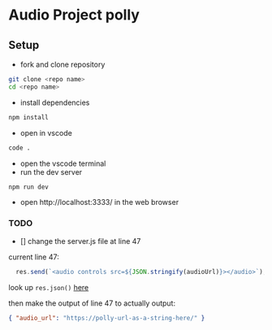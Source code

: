 # Audio Project polly

## Setup
- fork and clone repository 
```bash
git clone <repo name>
cd <repo name>
```
- install dependencies
```bash
npm install
```
- open in vscode
```bash
code .
```

- open the vscode terminal
- run the dev server
```bash
npm run dev
```
- open http://localhost:3333/ in the web browser


### TODO
- [] change the server.js file at line 47

current line 47:
```JavaScript
  res.send(`<audio controls src=${JSON.stringify(audioUrl)}></audio>`);
```

look up `res.json()` [here](https://flaviocopes.com/express-send-json-response/)

then make the output of line 47 to actually output:
```json
{ "audio_url": "https://polly-url-as-a-string-here/" }
```